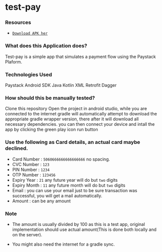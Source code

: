 # test-pay

### Resources
- [``Download APK her``](https://github.com/orley12/test-pay/raw/master/apk/app-debug.apk)

### What does this Application does?
Test-pay is a simple app that simulates a payment flow using the Paystack Plaform.

### Technologies Used
Paystack Android SDK
Java
Kotlin
XML
Retrofit
Dagger

### How should this be manually tested?
Clone this repository Open the project in android studio, while you are connected to the internet
gradle will automatically attempt to download the appropriate gradle wrapper version, there after
it will download all necessary dependencies. you can then connect your device and intall the app by
clicking the green play icon run button

### Use the following as Card details, an actual card maybe declined.
- Card Number : ``5060666666666666666`` no spacing.
- CVC Number : ``123``
- PIN Number : ``1234``
- OTP Number :  ``123456``
- Expiry Year : ``21`` any future year will do but ``two`` digits
- Expiry Month : ``11`` any future month will do but ``two`` digits
- Email : you can use your email just to be sure transaction was successful, you will get a mail
automatically.
- Amount : can be any amount

### Note
- The amount is usually divided by 100 as this is a test app, original implementation should use
actual amount(This is done both locally and on the server).

- You might also need the internet for a gradle sync.
